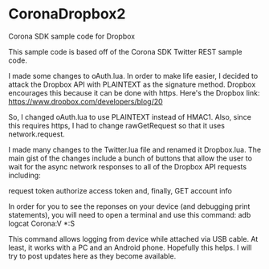 CoronaDropbox2
==============

Corona SDK sample code for Dropbox

This sample code is based off of the Corona SDK Twitter REST sample code.

I made some changes to oAuth.lua.  In order to make life easier, I decided to attack the Dropbox API with PLAINTEXT as the signature method.  Dropbox encourages this because it can be done with https.  Here's the Dropbox link:
https://www.dropbox.com/developers/blog/20

So, I changed oAuth.lua to use PLAINTEXT instead of HMAC1.  Also, since this requires https, I had to change rawGetRequest so that it uses network.request.  

I made many changes to the Twitter.lua file and renamed it Dropbox.lua.  The main gist of the changes include a bunch of buttons that allow the user to wait for the async network responses to all of the Dropbox API requests including:

request token
authorize
access token
and, finally, GET account info

In order for you to see the reponses on your device (and debugging print statements), you will need to open a terminal and use this command: 
adb logcat Corona:V *:S

This command allows logging from device while attached via USB cable.  At least, it works with a PC and an Android phone.  Hopefully this helps.  I will try to post updates here as they become available. 
